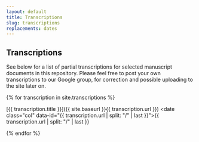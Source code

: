```yaml
---
layout: default
title: Transcriptions
slug: transcriptions
replacements: dates
---
```


## Transcriptions

See below for a list of partial transcriptions for selected manuscript documents in this repository. Please feel free to post your own transcriptions to our Google group, for correction and possible uploading to the site later on.

{% for transcription in site.transcriptions %}

[{{ transcription.title }}]({{ site.baseurl }}{{ transcription.url }}) <date class="col" data-id="{{ transcription.url | split: "/" | last }}">{{ transcription.url | split: "/" | last }}</date>

{% endfor %}
